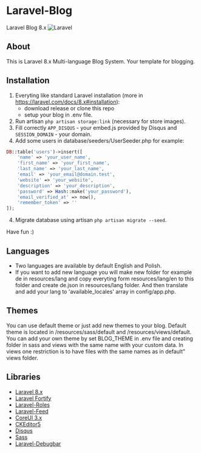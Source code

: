 # Laravel-Blog
Laravel Blog 8.x  ![Laravel](https://github.com/stanfortonski/Laravel-Blog/workflows/Laravel/badge.svg)

## About
This is Laravel 8.x Multi-language Blog System. Your template for blogging.

## Installation
1. Everyting like standard Laravel installation (more in https://laravel.com/docs/8.x#installation):
    - download release or clone this repo
    - setup your blog in .env file.
3. Run artisan `php artisan storage:link` (necessary for store images).
2. Fill correctly `APP_DISQUS` - your embed.js provided by Disqus and `SESSION_DOMAIN` - your domain.
3. Add some users in database/seeders/UserSeeder.php for example:
```php
DB::table('users')->insert([
    'name' => 'your_user_name',
    'first_name' => 'your_first_name',
    'last_name' => 'your_last_name',
    'email' => 'your_email@domain.test',
    'website' => 'your_website',
    'description' => 'your_description',
    'password' => Hash::make('your_password'),
    'email_verified_at' => now(),
    'remember_token' => ''
]);
```
4. Migrate database using artisan `php artisan migrate --seed`.

Have fun :)

## Languages
- Two languages are available by default English and Polish.
- If you want to add new language you will make new folder for example de in resources/lang and copy everyting form resources/lang/en to this folder and create de.json in resources/lang folder. And then translate and add your lang to 'available_locales' array in config/app.php.

## Themes
You can use default theme or just add new themes to your blog. Default theme is located in /resources/sass/default and /resources/views/default. You can add your own theme by set BLOG_THEME in .env file and creating folder in sass and views with the same name with your custom data. In views one restriction is to have files with the same names as in default" views folder.

## Libraries
- [Laravel 8.x](https://laravel.com/docs/8.x)
- [Laravel Fortify](https://github.com/laravel/fortify)
- [Laravel-Roles](https://github.com/stanfortonski/Laravel-Roles)
- [Laravel-Feed](https://github.com/spatie/laravel-feed)
- [CoreUI 3.x](https://coreui.io)
- [CKEditor5](https://ckeditor.com/ckeditor-5/)
- [Disqus](https://disqus.com)
- [Sass](https://sass-lang.com)
- [Laravel-Debugbar](https://github.com/barryvdh/laravel-debugbar)
